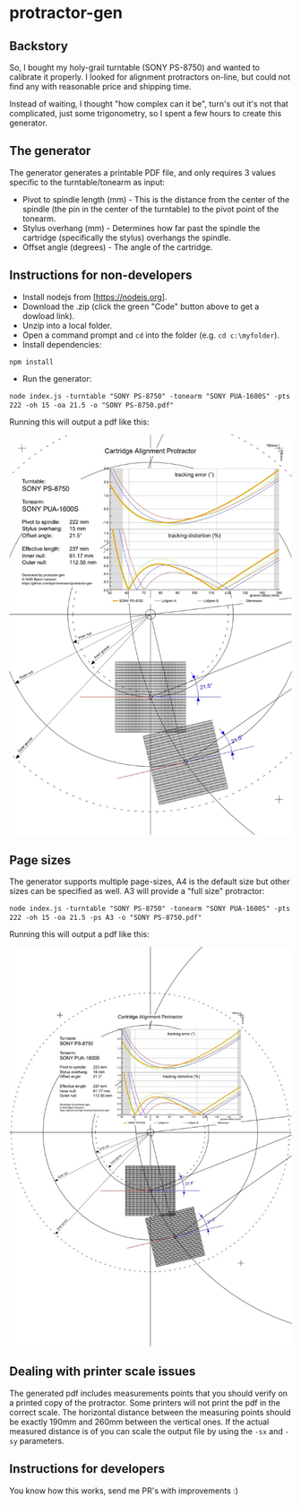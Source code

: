 # protractor-gen

## Backstory

So, I bought my holy-grail turntable (SONY PS-8750) and wanted to calibrate it properly. I looked for alignment protractors on-line, but could not find any with reasonable price and shipping time.

Instead of waiting, I thought "how complex can it be", turn's out it's not that complicated, just some trigonometry, so I spent a few hours to create this generator.


## The generator

The generator generates a printable PDF file, and only requires 3 values specific to the turntable/tonearm as input:

- Pivot to spindle length (mm) - This is the distance from the center of the spindle (the pin in the center of the turntable) to the pivot point of the tonearm.
- Stylus overhang (mm) - Determines how far past the spindle the cartridge (specifically the stylus) overhangs the spindle.
- Offset angle (degrees) - The angle of the cartridge.


## Instructions for non-developers

- Install nodejs from [https://nodejs.org].
- Download the .zip (click the green "Code" button above to get a dowload link).
- Unzip into a local folder.
- Open a command prompt and `cd` into the folder (e.g. `cd c:\myfolder`).
- Install dependencies:
```
npm install
```
- Run the generator:

```
node index.js -turntable "SONY PS-8750" -tonearm "SONY PUA-1600S" -pts 222 -oh 15 -oa 21.5 -o "SONY PS-8750.pdf"
```

Running this will output a pdf like this:

![](example-A4.jpg?raw=true)


## Page sizes

The generator supports multiple page-sizes, A4 is the default size but other sizes can be specified as well. A3 will provide a "full size" protractor:

```
node index.js -turntable "SONY PS-8750" -tonearm "SONY PUA-1600S" -pts 222 -oh 15 -oa 21.5 -ps A3 -o "SONY PS-8750.pdf"
```

Running this will output a pdf like this:

![](example-A3.jpg?raw=true)


## Dealing with printer scale issues

The generated pdf includes measurements points that you should verify on a printed copy of the protractor. Some printers will not print the pdf in the correct scale. The horizontal distance between the measuring points should be exactly 190mm and 260mm between the vertical ones. If the actual measured distance is of you can scale the output file by using the `-sx` and `-sy` parameters.

## Instructions for developers

You know how this works, send me PR's with improvements :)
